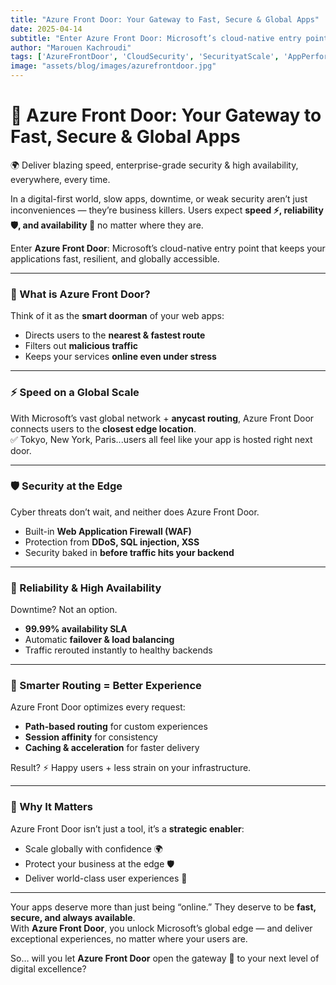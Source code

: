 ```yaml
---
title: "Azure Front Door: Your Gateway to Fast, Secure & Global Apps"
date: 2025-04-14
subtitle: "Enter Azure Front Door: Microsoft’s cloud-native entry point that keeps your applications fast resilient, and globally accessible."
author: "Marouen Kachroudi"
tags: ['AzureFrontDoor', 'CloudSecurity', 'SecurityatScale', 'AppPerformance', 'SysAdmin', 'MicrosoftAzure']
image: "assets/blog/images/azurefrontdoor.jpg"
---
```


# 🚪 Azure Front Door: Your Gateway to Fast, Secure & Global Apps  

 
🌍 Deliver blazing speed, enterprise-grade security & high availability, everywhere, every time.  



In a digital-first world, slow apps, downtime, or weak security aren’t just inconveniences — they’re business killers. Users expect **speed ⚡, reliability 🛡️, and availability 🔄** no matter where they are.  

Enter **Azure Front Door**: Microsoft’s cloud-native entry point that keeps your applications fast, resilient, and globally accessible.  

---

### 🚀 What is Azure Front Door?  
Think of it as the **smart doorman** of your web apps:  
- Directs users to the **nearest & fastest route**  
- Filters out **malicious traffic**  
- Keeps your services **online even under stress**  

---

### ⚡ Speed on a Global Scale  
With Microsoft’s vast global network + **anycast routing**, Azure Front Door connects users to the **closest edge location**.  
✅ Tokyo, New York, Paris...users all feel like your app is hosted right next door.  

---

### 🛡️ Security at the Edge  
Cyber threats don’t wait, and neither does Azure Front Door.  
- Built-in **Web Application Firewall (WAF)**  
- Protection from **DDoS, SQL injection, XSS**  
- Security baked in **before traffic hits your backend**  

---

### 🔄 Reliability & High Availability  
Downtime? Not an option.  
- **99.99% availability SLA**  
- Automatic **failover & load balancing**  
- Traffic rerouted instantly to healthy backends  

---

### 🎯 Smarter Routing = Better Experience  
Azure Front Door optimizes every request:  
- **Path-based routing** for custom experiences  
- **Session affinity** for consistency  
- **Caching & acceleration** for faster delivery  

Result? ⚡ Happy users + less strain on your infrastructure.  

---

### 🌟 Why It Matters  
Azure Front Door isn’t just a tool, it’s a **strategic enabler**:  
- Scale globally with confidence 🌍  
- Protect your business at the edge 🛡️  
- Deliver world-class user experiences 🚀  

---
 
Your apps deserve more than just being “online.” They deserve to be **fast, secure, and always available**.  
With **Azure Front Door**, you unlock Microsoft’s global edge — and deliver exceptional experiences, no matter where your users are.  


So… will you let **Azure Front Door** open the gateway 🚪 to your next level of digital excellence?
